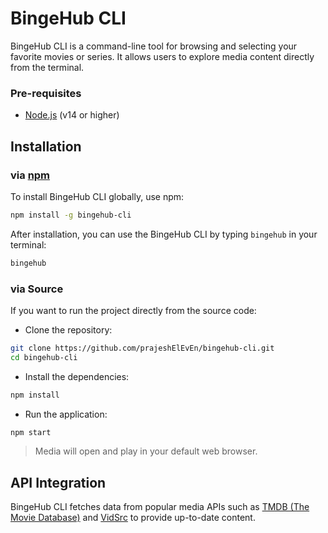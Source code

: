 # BingeHub CLI

BingeHub CLI is a command-line tool for browsing and selecting your favorite movies or series. It allows users to explore media content directly from the terminal.

### Pre-requisites

- [Node.js](https://nodejs.org/en) (v14 or higher)

## Installation

### via [npm](https://www.npmjs.com/package/bingehub-cli)

To install BingeHub CLI globally, use npm:

```bash
npm install -g bingehub-cli
```

After installation, you can use the BingeHub CLI by typing `bingehub` in your terminal:

```bash
bingehub
```

### via Source

If you want to run the project directly from the source code:

- Clone the repository:

```bash
git clone https://github.com/prajeshElEvEn/bingehub-cli.git
cd bingehub-cli
```

- Install the dependencies:

```bash
npm install
```

- Run the application:

```bash
npm start
```

> Media will open and play in your default web browser.

## API Integration

BingeHub CLI fetches data from popular media APIs such as [TMDB (The Movie Database)](https://www.themoviedb.org/) and [VidSrc](https://vidsrc.icu/) to provide up-to-date content.

